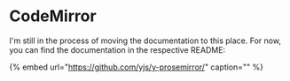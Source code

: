 # CodeMirror

I'm still in the process of moving the documentation to this place. For now, you can find the documentation in the respective README:

{% embed url="https://github.com/yjs/y-prosemirror/" caption="" %}

